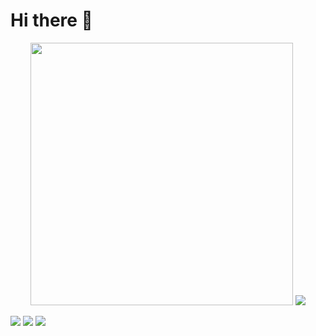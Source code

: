 <h1>Hi there 👋</h1>

<p align="center">
  <img width="420" src="https://github-readme-stats.vercel.app/api?username=srujanpatil&show_icons=true&hide_title=true"/>
  <img src="https://github-readme-stats.vercel.app/api/top-langs/?username=srujanpatil&layout=compact&langs_count=10"/>
    
  <a href="https://twitter.com/zrujan"><img src="https://img.shields.io/badge/Twitter--_.svg?style=social&logo=twitter"></a>
  <a href="https://www.linkedin.com/in/sruj"><img src="https://img.shields.io/badge/LinkedIn--_.svg?style=social&logo=linkedin"></a>
  <a href="https://angel.co/srujan"><img src="https://img.shields.io/badge/AngelList--_.svg?style=social&logo=angellist"></a>
</p>
